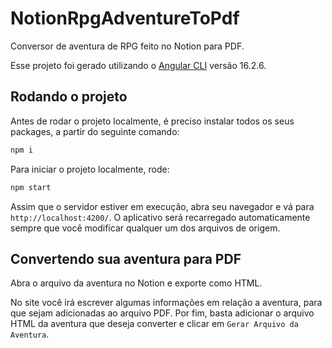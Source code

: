 # NotionRpgAdventureToPdf

Conversor de aventura de RPG feito no Notion para PDF.

Esse projeto foi gerado utilizando o [Angular CLI](https://github.com/angular/angular-cli) versão 16.2.6.

## Rodando o projeto

Antes de rodar o projeto localmente, é preciso instalar todos os seus packages, a partir do seguinte comando:

```bash
npm i
```

Para iniciar o projeto localmente, rode:

```bash
npm start
```

Assim que o servidor estiver em execução, abra seu navegador e vá para `http://localhost:4200/`. O aplicativo será recarregado automaticamente sempre que você modificar qualquer um dos arquivos de origem.

## Convertendo sua aventura para PDF

Abra o arquivo da aventura no Notion e exporte como HTML.

No site você irá escrever algumas informações em relação a aventura, para que sejam adicionadas ao arquivo PDF. Por fim, basta adicionar o arquivo HTML da aventura que deseja converter e clicar em `Gerar Arquivo da Aventura`.
